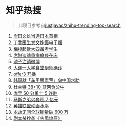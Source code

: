 # 知乎热搜

> 此项目参考自[justjavac/zhihu-trending-top-search](https://github.com/justjavac/zhihu-trending-top-search/blob/main/utils.ts)

<!-- BEGIN -->
  <!-- 最后更新时间:Wed Nov 10 2021 10:12:21 GMT+0000 (Coordinated Universal Time) -->
  1. [岸田文雄当选日本首相](https://www.zhihu.com/search?q=岸田文雄)
1. [丁香医生发文炮轰电子烟](https://www.zhihu.com/search?q=丁香医生)
1. [梅桢起诉大四备考学生](https://www.zhihu.com/search?q=梅桢)
1. [席琳迪翁重病瘫痪在床](https://www.zhihu.com/search?q=席琳迪翁)
1. [池子注销微博](https://www.zhihu.com/search?q=池子注销微博)
1. [大连一大学食堂厨师确诊](https://www.zhihu.com/search?q=大连疫情)
1. [offer3 开播](https://www.zhihu.com/search?q=令人心动的offer)
1. [韩国就「车用尿素荒」向中国求助](https://www.zhihu.com/search?q=韩国求助)
1. [杜兰特 38+10 篮网负公牛](https://www.zhihu.com/search?q=篮网)
1. [库里 50 分勇士 5 连胜](https://www.zhihu.com/search?q=勇士)
1. [马斯克弟弟套现 7 亿元](https://www.zhihu.com/search?q=马斯克弟弟)
1. [英雄联盟动画水平](https://www.zhihu.com/search?q=英雄联盟双城之战)
1. [永劫无间全球销量破 600 万](https://www.zhihu.com/search?q=永劫无间)
1. [剧本杀抄袭《火凤燎原》](https://www.zhihu.com/search?q=剧本杀)
  <!-- END -->